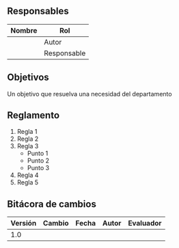 ## Responsables
| Nombre    | Rol               | 
| --------- | ----------------- | 
|           | Autor             | 
|           | Responsable       |

## Objetivos
Un objetivo que resuelva una necesidad del departamento

## Reglamento
1. Regla 1
2. Regla 2
3. Regla 3
      <ul>
          <li>Punto 1</li>
          <li>Punto 2</li>
          <li>Punto 3</li>
      </ul>
4. Regla 4
5. Regla 5

          
## Bitácora de cambios


| Versión |  Cambio                | Fecha       | Autor    | Evaluador |
| --------|  --------------------- | ----------- | -------- | --------- |
| 1.0     |                        |             |          |           |




